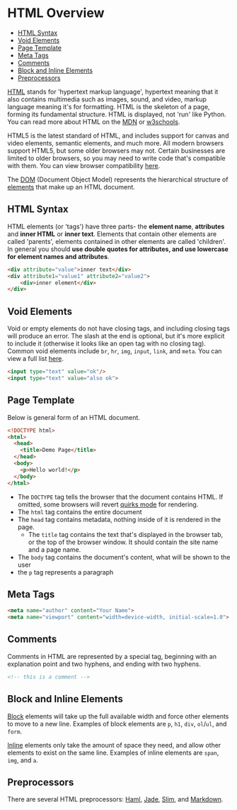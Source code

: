 
# HTML Overview

- [HTML Syntax](#html-syntax)
- [Void Elements](#void-elements)
- [Page Template](#page-template)
- [Meta Tags](#meta-tags)
- [Comments](#comments)
- [Block and Inline Elements](#block-and-inline-elements)
- [Preprocessors](#preprocessors)

[HTML](https://en.wikipedia.org/wiki/HTML) stands for 'hypertext markup language', hypertext meaning that it also contains multimedia such as images, sound, and video, markup language meaning it's for formatting. HTML is the skeleton of a page, forming its fundamental structure. HTML is displayed, not 'run' like Python. You can read more about HTML on the [MDN](https://developer.mozilla.org/en-US/docs/Web/HTML) or [w3schools](https://www.w3schools.com/html/default.asp).

HTML5 is the latest standard of HTML, and includes support for canvas and video elements, semantic elements, and much more. All modern browsers support HTML5, but some older browsers may not. Certain businesses are limited to older browsers, so you may need to write code that's compatible with them. You can view browser compatibility [here](https://html5test.com/results/desktop.html).

The [DOM](https://en.wikipedia.org/wiki/Document_Object_Model) (Document Object Model) represents the hierarchical structure of [elements](https://en.wikipedia.org/wiki/HTML_element) that make up an HTML document.



## HTML Syntax

HTML elements (or 'tags') have three parts- the **element name**, **attributes** and **inner HTML** or **inner text**. Elements that contain other elements are called 'parents', elements contained in other elements are called 'children'. In general you should **use double quotes for attributes, and use lowercase for element names and attributes**.


```html
<div attribute="value">inner text</div>
<div attribute1="value1" attribute2="value2">
    <div>inner element</div>
</div>
```

## Void Elements

Void or empty elements do not have closing tags, and including closing tags will produce an error. The slash at the end is optional, but it's more explicit to include it (otherwise it looks like an open tag with no closing tag). Common void elements include `br`, `hr`, `img`, `input`, `link`, and `meta`. You can view a full list [here](https://developer.mozilla.org/en-US/docs/Glossary/Empty_element). 

```html
<input type="text" value="ok"/>
<input type="text" value="also ok">
```


## Page Template

Below is general form of an HTML document.

```html
<!DOCTYPE html>
<html>
  <head>
    <title>Demo Page</title>
  </head>
  <body>
    <p>Hello world!</p>
  </body>
</html>
```

- The `DOCTYPE` tag tells the browser that the document contains HTML. If omitted, some browsers will revert [quirks mode](https://en.wikipedia.org/wiki/Quirks_mode) for rendering.
- The `html` tag contains the entire document
- The `head` tag contains metadata, nothing inside of it is rendered in the page.
    - The `title` tag contains the text that's displayed in the browser tab, or the top of the browser window. It should contain the site name and a page name.
- The `body` tag contains the document's content, what will be shown to the user
- the `p` tag represents a paragraph


## Meta Tags

```html
<meta name="author" content="Your Name">
<meta name="viewport" content="width=device-width, initial-scale=1.0">
```

## Comments

Comments in HTML are represented by a special tag, beginning with an explanation point and two hyphens, and ending with two hyphens.

```html
<!-- this is a comment -->
```

## Block and Inline Elements

[Block](https://developer.mozilla.org/en-US/docs/Web/HTML/Block-level_elements) elements will take up the full available width and force other elements to move to a new line. Examples of block elements are `p`, `h1`, `div`, `ol`/`ul`, and `form`.

[Inline](https://developer.mozilla.org/en-US/docs/Web/HTML/Inline_elements) elements only take the amount of space they need, and allow other elements to exist on the same line. Examples of inline elements are `span`, `img`, and `a`.

## Preprocessors

There are several HTML preprocessors: [Haml](http://haml.info/), [Jade](http://jade-lang.com/), [Slim](http://slim-lang.com/index.html), and [Markdown](https://en.wikipedia.org/wiki/Markdown).

